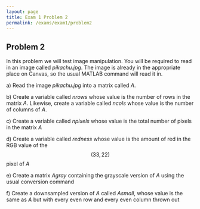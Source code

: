 ```yaml
---
layout: page
title: Exam 1 Problem 2
permalink: /exams/exam1/problem2
---
```


## Problem 2

In this problem we will test image manipulation.  You will be required to read in an image called *pikachu.jpg*.  The image is already in the appropriate place on Canvas, so the usual MATLAB command will read it in.

a) Read the image *pikachu.jpg* into a matrix called *A*.

b) Create a variable called *nrows* whose value is the number of rows in the matrix *A*.  Likewise, create a variable called *ncols* whose value is the number of columns of *A*.

c) Create a variable called *npixels* whose value is the total number of pixels in the matrix *A*

d) Create a variable called *redness* whose value is the amount of red in the RGB value of the $$(33,22)$$ pixel of *A*

e) Create a matrix *Agray* containing the grayscale version of *A* using the usual conversion command

f) Create a downsampled version of *A* called *Asmall*, whose value is the same as *A* but with every even row and every even column thrown out


